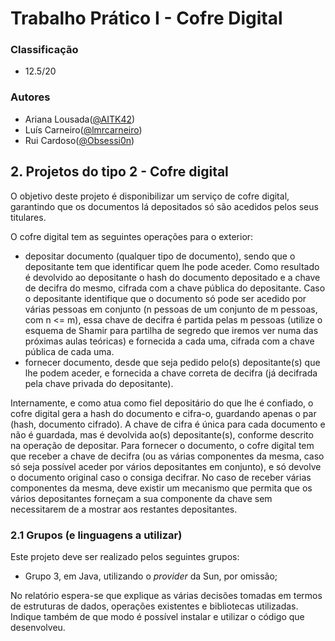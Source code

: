 # Trabalho Prático I - Cofre Digital

### Classificação
 
 * 12.5/20

### Autores
 * Ariana Lousada([@AITK42](https://github.com/AITK42))
 * Luís Carneiro([@lmrcarneiro](https://github.com/lmrcarneiro))
 * Rui Cardoso([@Obsessi0n](https://github.com/Obsessi0n))



## 2. Projetos do tipo 2 - Cofre digital

O objetivo deste projeto é disponibilizar um serviço de cofre digital, garantindo que os documentos lá depositados só são acedidos pelos seus titulares.

O cofre digital tem as seguintes operações para o exterior:

+ depositar documento (qualquer tipo de documento), sendo que o depositante tem que identificar quem lhe pode aceder. Como resultado é devolvido ao depositante o hash do documento depositado e a chave de decifra do mesmo, cifrada com a chave pública do depositante. Caso o depositante identifique que o documento só pode ser acedido por várias pessoas em conjunto (n pessoas de um conjunto de m pessoas, com n <= m), essa chave de decifra é partida pelas m pessoas (utilize o esquema de Shamir para partilha de segredo que iremos ver numa das próximas aulas teóricas) e fornecida a cada uma, cifrada com a chave pública de cada uma.
+ fornecer documento, desde que seja pedido pelo(s) depositante(s) que lhe podem aceder, e fornecida a chave correta de decifra (já decifrada pela chave privada do depositante).

Internamente, e como atua como fiel depositário do que lhe é confiado, o cofre digital gera a hash do documento e cifra-o, guardando apenas o par (hash, documento cifrado). A chave de cifra é única para cada documento e não é guardada, mas é devolvida ao(s) depositante(s), conforme descrito na operação de depositar.
Para fornecer o documento, o cofre digital tem que receber a chave de decifra (ou as várias componentes da mesma, caso só seja possível aceder por vários depositantes em conjunto), e só devolve o documento original caso o consiga decifrar. No caso de receber várias componentes da mesma, deve existir um mecanismo que permita que os vários depositantes forneçam a sua componente da chave sem necessitarem de a mostrar aos restantes depositantes.

### 2.1 Grupos (e linguagens a utilizar)

Este projeto deve ser realizado pelos seguintes grupos:

+ Grupo 3, em Java, utilizando o _provider_ da Sun, por omissão;

No relatório espera-se que explique as várias decisões tomadas em termos de estruturas de dados, operações existentes e bibliotecas utilizadas. Indique também de que modo é possível instalar e utilizar o código que desenvolveu.
